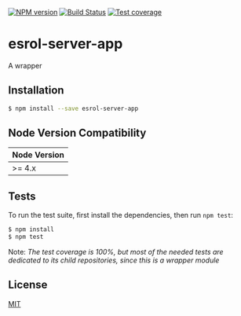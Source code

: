 [![NPM version][npm-image]][npm-url]
[![Build Status][travis-image]][travis-url]
[![Test coverage][coveralls-image]][coveralls-url]

# esrol-server-app
A wrapper

## Installation

```sh
$ npm install --save esrol-server-app
```
## Node Version Compatibility

| Node Version |
| ---- |
| >= 4.x |

## Tests

  To run the test suite, first install the dependencies, then run `npm test`:

```bash
$ npm install
$ npm test
```
  Note: *The test coverage is 100%, but most of the needed tests are dedicated to its child repositories, since this is a wrapper module*

## License

[MIT](https://github.com/esrol/esrol-server-app/blob/master/LICENSE)



[npm-image]: https://badge.fury.io/js/esrol-server-app.svg
[npm-url]: https://npmjs.org/package/esrol-server-app
[travis-image]: https://travis-ci.org/esrol/esrol-server-app.svg?branch=master
[travis-url]: https://travis-ci.org/esrol/esrol-server-app
[coveralls-image]: https://coveralls.io/repos/esrol/esrol-server-app/badge.svg
[coveralls-url]: https://coveralls.io/r/esrol/esrol-server-app